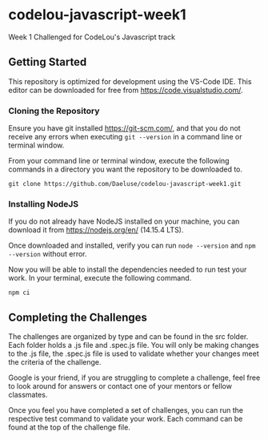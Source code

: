 # codelou-javascript-week1
Week 1 Challenged for CodeLou's Javascript track

## Getting Started
This repository is optimized for development using the VS-Code IDE. This editor can be downloaded for free from https://code.visualstudio.com/.

### Cloning the Repository
Ensure you have git installed <https://git-scm.com/>, and that you do not receive any errors when executing `git --version` in a command line or terminal window.

From your command line or terminal window, execute the following commands in a directory you want the repository to be downloaded to.

`git clone https://github.com/Daeluse/codelou-javascript-week1.git`

### Installing NodeJS

If you do not already have NodeJS installed on your machine, you can download it from <https://nodejs.org/en/> (14.15.4 LTS).

Once downloaded and installed, verify you can run `node --version` and `npm --version` without error.

Now you will be able to install the dependencies needed to run test your work. In your terminal, execute the following command.

`npm ci`

## Completing the Challenges
The challenges are organized by type and can be found in the src folder. Each folder holds a .js file and .spec.js file. You will only be making changes to the .js file, the .spec.js file is used to validate whether your changes meet the criteria of the challenge.

Google is your friend, if you are struggling to complete a challenge, feel free to look around for answers or contact one of your mentors or fellow classmates.

Once you feel you have completed a set of challenges, you can run the respective test command to validate your work. Each command can be found at the top of the challenge file.
